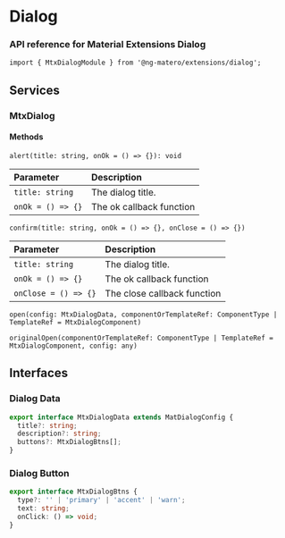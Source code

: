 # Dialog

### API reference for Material Extensions Dialog

`import { MtxDialogModule } from '@ng-matero/extensions/dialog';`

## Services

### MtxDialog

#### **Methods**

`alert(title: string, onOk = () => {}): void`

| Parameter | Description |
| :--- | :--- |
| `title: string` | The dialog title. |
| `onOk = () => {}` | The ok callback function |

`confirm(title: string, onOk = () => {}, onClose = () => {})`

| Parameter | Description |
| :--- | :--- |
| `title: string` | The dialog title. |
| `onOk = () => {}` | The ok callback function |
| `onClose = () => {}` | The close callback function |

`open(config: MtxDialogData, componentOrTemplateRef: ComponentType | TemplateRef = MtxDialogComponent)`

`originalOpen(componentOrTemplateRef: ComponentType | TemplateRef = MtxDialogComponent, config: any)`

## Interfaces

### Dialog Data

```typescript
export interface MtxDialogData extends MatDialogConfig {
  title?: string;
  description?: string;
  buttons?: MtxDialogBtns[];
}
```

### Dialog Button

```typescript
export interface MtxDialogBtns {
  type?: '' | 'primary' | 'accent' | 'warn';
  text: string;
  onClick: () => void;
}
```

